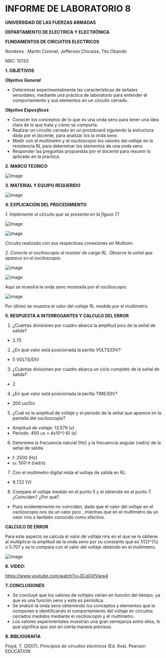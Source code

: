 # INFORME DE LABORATORIO 8

**UNIVERSIDAD DE LAS FUERZAS ARMADAS**

**DEPARTAMENTO DE ELECTRICA Y ELECTRÓNICA**

**FUNDAMENTOS DE CIRCUITOS ELECTRICOS**

Nombres : Martin Coronel, Jefferson Chicaiza, Tito Obando 

NRC: 10133

**1. OBJETIVOS**

***Objetivo General***

- Determinar experimentalmente las características de señales senoidales, mediante una práctica de laboratorio  para entender el comportamiento y sus elementos en un circuito cerrado.
  
***Objetivo Especificos***

- Conocer los conceptos de lo que es una onda seno para tener una  idea clara de lo que trata y cómo se comporta.  
- Realizar un circuito cerrado en un protoboard siguiendo la estructura dada por el docente, para analizar los la onda seno 
- Medir  con el multímetro y el osciloscopio los  valores del voltaje en la resistencia RL para determinar los elementos de una onda seno 
- Responder las preguntas propuestas por el docente para resumir lo aplicado en la práctica. 

**2. MARCO TEORICO**

![image](https://user-images.githubusercontent.com/94098157/155169561-70a23c76-d3c0-43e0-a1d5-7d3d17e9e39e.png)

**3. MATERIAL Y EQUIPO REQUERIDO**

![image](https://user-images.githubusercontent.com/94098157/155046211-df8e26b6-d442-45d0-8165-fd0877df8af2.png)

**4. EXPLICACIÓN DEL PROCEDIMIENTO**

*1. Implemente el circuito que se presenta en la figura 7.1*

![image](https://user-images.githubusercontent.com/94098157/155048012-9b64ce80-1fc4-4861-996c-dde7d312cde8.png)

![image](https://user-images.githubusercontent.com/94098157/155048202-427d0163-f972-4405-b1b2-aaa9f48d6b2f.png)

Circuito realizado con sus respectivas conexiones en Multisim. 

*2. Conecte el osciloscopio al resistor de carga RL. Observe la señal que aparece en el osciloscopio.*

![image](https://user-images.githubusercontent.com/94098157/155059858-f92f4573-6e90-46a1-b6af-f0570638f7f9.png)

![image](https://user-images.githubusercontent.com/94098157/155060700-f289c91f-5aa1-4c32-af32-c8617c697246.png)

Aquí se muestra la onda seno mostrada por el osciloscopio. 

![image](https://user-images.githubusercontent.com/94098157/155068851-483568a0-912b-4f97-9085-77763a15304f.png)

Por último se muestra el valor del voltaje RL medido por el multímetro.  

**5. RESPUESTA A INTERROGANTES Y CALCULO DEL ERROR**

1. ¿Cuántas divisiones por cuadro abarca la amplitud pico de la señal de salida?

- 2.75 

2. ¿En qué valor está posicionada la perilla VOLTS/DIV?

- 5  VOLTS/DIV

3. ¿Cuántas divisiones por cuadro abarca un ciclo completo de la señal de salida?

- 2

4. ¿En qué valor está posicionada la perilla TIME/DIV?

- 200 us/Div

5. ¿Cuál es la amplitud de voltaje y el periodo de la señal que aparece en la pantalla del osciloscopio?

- Amplitud de voltaje: 13.579 (v)
- Periodo: 400 us = 4x10^(-6) (s) 

6. Determine la frecuencia natural (Hz) y la frecuencia angular (rad/s) de la señal de salida.

- f: 2500 (Hz)
- ω: 500 π (rad/s)

7. Con el multímetro digital mida el voltaje de salida en RL: 

- 9.722 (V) 

8. Compare el voltaje medido en el punto 5 y el obtenido en el punto 7. ¿Coinciden? ¿Por qué?

- Pues evidentemente no coinciden, dado que el valor del voltaje en el osciloscopio nos da un valor pico , mientras que en  el multímetro da un valor   rms o también conocido como efectivo.

**CALCULO DE ERROR**

Para este aspecto se calcula el valor de voltaje rms en el que se lo obtiene al  multiplicar la amplitud de la onda seno  por su constante que es 1/(2)^(½) o 0.707 y se lo compara con el valor del voltaje obtenido en el multímetro. 

![image](https://user-images.githubusercontent.com/94098157/155179109-9d7586e3-987c-414b-961d-4123152c62ad.png)

**6. VIDEO:**

https://www.youtube.com/watch?v=3CqOjifVww4

**7. CONCLUSIONES**

- Se concluye que los valores de voltajes varían en función del tiempo, ya que es una función seno y esta es periódica. 
- Se analizó la onda seno obteniendo los conceptos y elementos que la componen e  identificando el comportamiento del voltaje en circuitos cerrados medidos mediante el osciloscopio y  el multímetro.  
- Los valores experimentales  muestran una gran semejanza entre ellos, lo que significa que son  en cierta  manera precisos.

**8. BIBLIOGRAFÍA**

Floyd, T. (2007). *Principios de circuitos electricos* (Ed. 8va). Pearson EDUCATION
